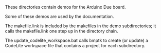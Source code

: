 These directories contain demos for the Arduino Due board.

Some of these demos are used by the documentation.

The makefile.link is included by the makefiles in the demo subdirectories;
it calls the makefile.link one step up in the directory chain.

The update_codelite_workspace.bat calls bmptk to create (or update) a CodeLite
workspace file that contains a project for each subdirectory.
